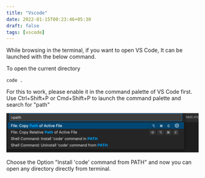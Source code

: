 ```yaml
---
title: "Vscode"
date: 2022-01-15T00:23:46+05:30
draft: false
tags: [vscode]
---
```


While browsing in the terminal, if you want to open VS Code, It can be launched with the below command. 

To open the current directory
```
code .
```
For this to work, please enable it in the command palette of VS Code first. 
Use Ctrl+Shift+P or Cmd+Shift+P to launch the command palette and search for "path"


![Screenshot](../../static/images/2022-01-15-00-53-33.png)


Choose the Option "Install 'code' command from PATH" and now you can open any directory directly from terminal. 